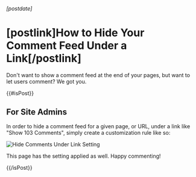 ###### [postdate]
# [postlink]How to Hide Your Comment Feed Under a Link[/postlink]

Don't want to show a comment feed at the end of your pages, but want to let users comment? We got you.

{{#isPost}}

## For Site Admins

In order to hide a comment feed for a given page, or URL, under a link like "Show 103 Comments", simply create a customization rule like so:

<img 
    data-src="images/hide-comments-under-link.png"
    alt="Hide Comments Under Link Setting"
    class='lozad' />

This page has the setting applied as well.
Happy commenting!

{{/isPost}}

